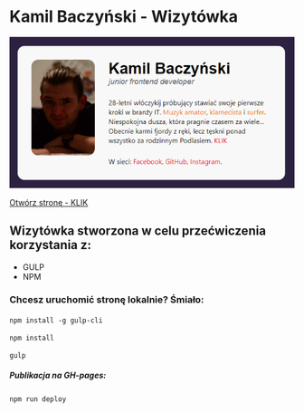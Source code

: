# Kamil Baczyński - Wizytówka

![screen strony internetowej](https://github.com/kamilbaczynski/business-card-gulp/blob/master/github/github-page.png)

[Otwórz stronę - KLIK](https://kamilbaczynski.github.io/business-card-gulp/)

## Wizytówka stworzona w celu przećwiczenia korzystania z:
- GULP
- NPM

### Chcesz uruchomić stronę lokalnie? Śmiało:

`npm install -g gulp-cli`

`npm install`

`gulp`

##### Publikacja na GH-pages:

`npm run deploy`

